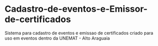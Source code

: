 # Cadastro-de-eventos-e-Emissor-de-certificados
Sistema para cadastro de eventos e emissao de certificados criado para uso em eventos dentro da UNEMAT - Alto Araguaia
